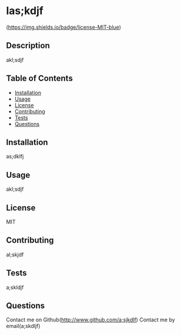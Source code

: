 
  # las;kdjf
  (https://img.shields.io/badge/license-MIT-blue)
  ## Description
  akl;sdjf

  ## Table of Contents
  * [Installation](#installation)
  * [Usage](#usage)
  * [License](#license)
  * [Contributing](#contributing)
  * [Tests](#tests)
  * [Questions](#questions)
    
  ## Installation
  as;dklfj

  ## Usage
  akl;sdjf

  ## License
  MIT

  ## Contributing
  al;skjdf

  ## Tests
  a;skldjf

  ## Questions
  Contact me on Github(http://www.github.com/a;sjkdlf)
  Contact me by email(a;skdljf)
  